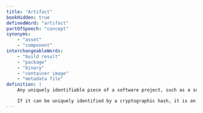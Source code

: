 ```yaml
---
title: "Artifact"
bookHidden: true
definedWord: "artifact"
partOfSpeech: "concept"
synonyms:
    - "asset"
    - "component"
interchangeableWords:
    - "build result"
    - "package"
    - "binary"
    - "container image"
    - "metadata file"
definition: |
    Any uniquely identifiable piece of a software project, such as a source code file, git repository, binary executable, container image, package, library, dependency, application, build log, metadata file, test result, or other data.

    If it can be uniquely identified by a cryptographic hash, it is an artifact.
---
```

